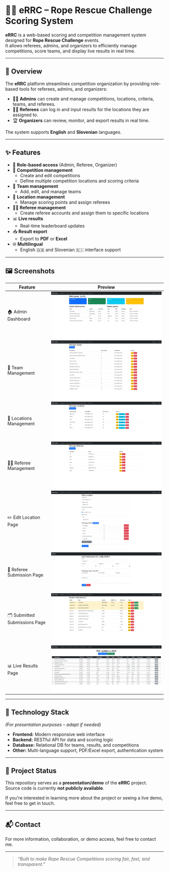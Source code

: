 # 🧗‍♂️ eRRC – Rope Rescue Challenge Scoring System

**eRRC** is a web-based scoring and competition management system designed for **Rope Rescue Challenge** events.  
It allows referees, admins, and organizers to efficiently manage competitions, score teams, and display live results in real time.

---

## 🚀 Overview

The **eRRC** platform streamlines competition organization by providing role-based tools for referees, admins, and organizers:

- 🧑‍💼 **Admins** can create and manage competitions, locations, criteria, teams, and referees.
- 🧑‍⚖️ **Referees** can log in and input results for the locations they are assigned to.
- 🏆 **Organizers** can review, monitor, and export results in real time.

The system supports **English** and **Slovenian** languages.

---

## ✨ Features

- 🔐 **Role-based access** (Admin, Referee, Organizer)
- 🧩 **Competition management**
  - Create and edit competitions
  - Define multiple competition locations and scoring criteria
- 👥 **Team management**
  - Add, edit, and manage teams
- 📍 **Location management**
  - Manage scoring points and assign referees
- 🧑‍⚖️ **Referee management**
  - Create referee accounts and assign them to specific locations
- 📊 **Live results**
  - Real-time leaderboard updates
- 📥 **Result export**
  - Export to **PDF** or **Excel**
- 🌐 **Multilingual**
  - English 🇬🇧 and Slovenian 🇸🇮 interface support

---

## 🖼️ Screenshots

| Feature | Preview |
|----------|----------|
| 🏠 Admin Dashboard | ![Admin Panel](screenshots/home_page.png) |
| 👥 Team Management | ![Teams](screenshots/manage_teams.png) |
| 📍 Locations Management | ![Locations](screenshots/manage_locations.png) |
| 🧑‍⚖️ Referee Management | ![Referees](screenshots/manage_referees.png) |
| ✏️ Edit Location Page | ![Edit Location](screenshots/edit_location.png) |
| 📝 Referee Submission Page | ![Submission](screenshots/add_submission.png) |
| 🗂️ Submitted Submissions Page | ![Submissions List](screenshots/submited_submissions.png) |
| 📊 Live Results Page | ![Live Results](screenshots/live_results.png) |


---

## 🧩 Technology Stack

*(For presentation purposes – adapt if needed)*

- **Frontend:** Modern responsive web interface  
- **Backend:** RESTful API for data and scoring logic  
- **Database:** Relational DB for teams, results, and competitions  
- **Other:** Multi-language support, PDF/Excel export, authentication system

---

## 🧭 Project Status

This repository serves as a **presentation/demo** of the **eRRC** project.  
Source code is currently **not publicly available**.

If you're interested in learning more about the project or seeing a live demo, feel free to get in touch.

---

## 📬 Contact

For more information, collaboration, or demo access, feel free to contact me.

---

> _“Built to make Rope Rescue Competitions scoring fair, fast, and transparent.”_
